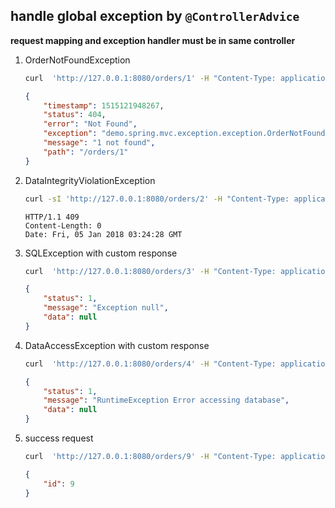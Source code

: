 ## handle global exception by `@ControllerAdvice`
**request mapping and exception handler must be in same controller**

1. OrderNotFoundException

    ```sh
    curl  'http://127.0.0.1:8080/orders/1' -H "Content-Type: application/json"
    ```
    ```json
    {
        "timestamp": 1515121948267,
        "status": 404,
        "error": "Not Found",
        "exception": "demo.spring.mvc.exception.exception.OrderNotFoundException",
        "message": "1 not found",
        "path": "/orders/1"
    }
    ```

2. DataIntegrityViolationException

    ```sh
    curl -sI 'http://127.0.0.1:8080/orders/2' -H "Content-Type: application/json"
    ```
    ```
    HTTP/1.1 409
    Content-Length: 0
    Date: Fri, 05 Jan 2018 03:24:28 GMT

    ```

3. SQLException with custom response
    ```sh
    curl  'http://127.0.0.1:8080/orders/3' -H "Content-Type: application/json"
    ```
    ```json
    {
        "status": 1,
        "message": "Exception null",
        "data": null
    }
    ```
4. DataAccessException with custom response
    ```sh
    curl  'http://127.0.0.1:8080/orders/4' -H "Content-Type: application/json"
    ```
    ```json
    {
        "status": 1,
        "message": "RuntimeException Error accessing database",
        "data": null
    }
    ```

5. success request
    ```sh
    curl  'http://127.0.0.1:8080/orders/9' -H "Content-Type: application/json"
    ```
    ```json
    {
        "id": 9
    }
    ```